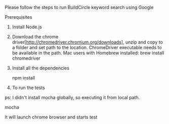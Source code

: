 Please follow the steps to run BuildCircle keyword search using Google

Prerequisites 

1. Install Node.js

2. Download the chrome driver[http://chromedriver.chromium.org/downloads], unzip and copy to a folder and set path to the location. ChromeDriver executable needs to be available in the path. Mac users with Homebrew installed: brew install chromedriver

3. Install all the dependencies
   
   npm install
   
4. To run the tests

ps: I didn't install mocha globally, so executing it from local path.

  mocha

It will launch chrome browser and starts test

